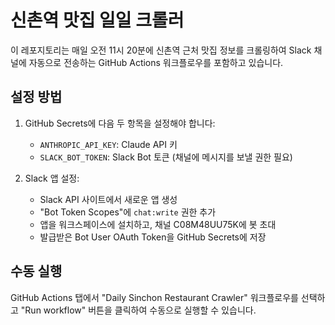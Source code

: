 # 신촌역 맛집 일일 크롤러

이 레포지토리는 매일 오전 11시 20분에 신촌역 근처 맛집 정보를 크롤링하여 Slack 채널에 자동으로 전송하는 GitHub Actions 워크플로우를 포함하고 있습니다.

## 설정 방법

1. GitHub Secrets에 다음 두 항목을 설정해야 합니다:
   - `ANTHROPIC_API_KEY`: Claude API 키
   - `SLACK_BOT_TOKEN`: Slack Bot 토큰 (채널에 메시지를 보낼 권한 필요)

2. Slack 앱 설정:
   - Slack API 사이트에서 새로운 앱 생성
   - "Bot Token Scopes"에 `chat:write` 권한 추가
   - 앱을 워크스페이스에 설치하고, 채널 C08M48UU75K에 봇 초대
   - 발급받은 Bot User OAuth Token을 GitHub Secrets에 저장

## 수동 실행

GitHub Actions 탭에서 "Daily Sinchon Restaurant Crawler" 워크플로우를 선택하고 "Run workflow" 버튼을 클릭하여 수동으로 실행할 수 있습니다.